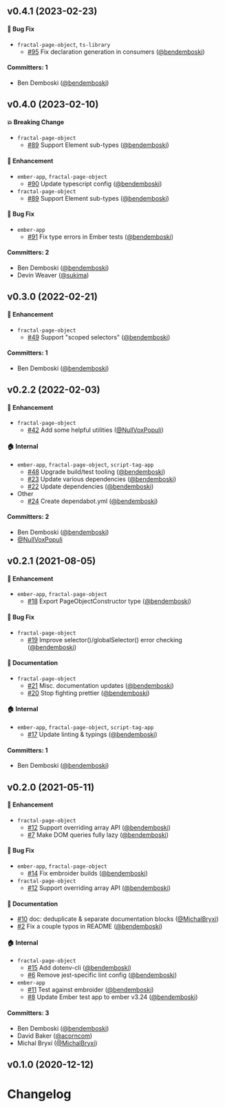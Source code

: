 



## v0.4.1 (2023-02-23)

#### :bug: Bug Fix
* `fractal-page-object`, `ts-library`
  * [#95](https://github.com/bendemboski/fractal-page-object/pull/95) Fix declaration generation in consumers ([@bendemboski](https://github.com/bendemboski))

#### Committers: 1
- Ben Demboski ([@bendemboski](https://github.com/bendemboski))

## v0.4.0 (2023-02-10)

#### :boom: Breaking Change
* `fractal-page-object`
  * [#89](https://github.com/bendemboski/fractal-page-object/pull/89) Support Element sub-types ([@bendemboski](https://github.com/bendemboski))

#### :rocket: Enhancement
* `ember-app`, `fractal-page-object`
  * [#90](https://github.com/bendemboski/fractal-page-object/pull/90) Update typescript config ([@bendemboski](https://github.com/bendemboski))
* `fractal-page-object`
  * [#89](https://github.com/bendemboski/fractal-page-object/pull/89) Support Element sub-types ([@bendemboski](https://github.com/bendemboski))

#### :bug: Bug Fix
* `ember-app`
  * [#91](https://github.com/bendemboski/fractal-page-object/pull/91) Fix type errors in Ember tests ([@bendemboski](https://github.com/bendemboski))

#### Committers: 2
- Ben Demboski ([@bendemboski](https://github.com/bendemboski))
- Devin Weaver ([@sukima](https://github.com/sukima))

## v0.3.0 (2022-02-21)

#### :rocket: Enhancement
* `fractal-page-object`
  * [#49](https://github.com/bendemboski/fractal-page-object/pull/49) Support "scoped selectors" ([@bendemboski](https://github.com/bendemboski))

#### Committers: 1
- Ben Demboski ([@bendemboski](https://github.com/bendemboski))

## v0.2.2 (2022-02-03)

#### :rocket: Enhancement
* `fractal-page-object`
  * [#42](https://github.com/bendemboski/fractal-page-object/pull/42) Add some helpful utilities ([@NullVoxPopuli](https://github.com/NullVoxPopuli))

#### :house: Internal
* `ember-app`, `fractal-page-object`, `script-tag-app`
  * [#48](https://github.com/bendemboski/fractal-page-object/pull/48) Upgrade build/test tooling ([@bendemboski](https://github.com/bendemboski))
  * [#23](https://github.com/bendemboski/fractal-page-object/pull/23) Update various dependencies ([@bendemboski](https://github.com/bendemboski))
  * [#22](https://github.com/bendemboski/fractal-page-object/pull/22) Update dependencies ([@bendemboski](https://github.com/bendemboski))
* Other
  * [#24](https://github.com/bendemboski/fractal-page-object/pull/24) Create dependabot.yml ([@bendemboski](https://github.com/bendemboski))

#### Committers: 2
- Ben Demboski ([@bendemboski](https://github.com/bendemboski))
- [@NullVoxPopuli](https://github.com/NullVoxPopuli)

## v0.2.1 (2021-08-05)

#### :rocket: Enhancement
* `ember-app`, `fractal-page-object`
  * [#18](https://github.com/bendemboski/fractal-page-object/pull/18) Export PageObjectConstructor type ([@bendemboski](https://github.com/bendemboski))

#### :bug: Bug Fix
* `fractal-page-object`
  * [#19](https://github.com/bendemboski/fractal-page-object/pull/19) Improve selector()/globalSelector() error checking ([@bendemboski](https://github.com/bendemboski))

#### :memo: Documentation
* `fractal-page-object`
  * [#21](https://github.com/bendemboski/fractal-page-object/pull/21) Misc. documentation updates ([@bendemboski](https://github.com/bendemboski))
  * [#20](https://github.com/bendemboski/fractal-page-object/pull/20) Stop fighting prettier ([@bendemboski](https://github.com/bendemboski))

#### :house: Internal
* `ember-app`, `fractal-page-object`, `script-tag-app`
  * [#17](https://github.com/bendemboski/fractal-page-object/pull/17) Update linting & typings ([@bendemboski](https://github.com/bendemboski))

#### Committers: 1
- Ben Demboski ([@bendemboski](https://github.com/bendemboski))

## v0.2.0 (2021-05-11)

#### :rocket: Enhancement
* `fractal-page-object`
  * [#12](https://github.com/bendemboski/fractal-page-object/pull/12) Support overriding array API ([@bendemboski](https://github.com/bendemboski))
  * [#7](https://github.com/bendemboski/fractal-page-object/pull/7) Make DOM queries fully lazy ([@bendemboski](https://github.com/bendemboski))

#### :bug: Bug Fix
* `ember-app`, `fractal-page-object`
  * [#14](https://github.com/bendemboski/fractal-page-object/pull/14) Fix embroider builds ([@bendemboski](https://github.com/bendemboski))
* `fractal-page-object`
  * [#12](https://github.com/bendemboski/fractal-page-object/pull/12) Support overriding array API ([@bendemboski](https://github.com/bendemboski))

#### :memo: Documentation
* [#10](https://github.com/bendemboski/fractal-page-object/pull/10) doc: deduplicate & separate documentation blocks ([@MichalBryxi](https://github.com/MichalBryxi))
* [#2](https://github.com/bendemboski/fractal-page-object/pull/2) Fix a couple typos in README ([@bendemboski](https://github.com/bendemboski))

#### :house: Internal
* `fractal-page-object`
  * [#15](https://github.com/bendemboski/fractal-page-object/pull/15) Add dotenv-cli ([@bendemboski](https://github.com/bendemboski))
  * [#6](https://github.com/bendemboski/fractal-page-object/pull/6) Remove jest-specific lint config ([@bendemboski](https://github.com/bendemboski))
* `ember-app`
  * [#11](https://github.com/bendemboski/fractal-page-object/pull/11) Test against embroider ([@bendemboski](https://github.com/bendemboski))
  * [#8](https://github.com/bendemboski/fractal-page-object/pull/8) Update Ember test app to ember v3.24 ([@bendemboski](https://github.com/bendemboski))

#### Committers: 3
- Ben Demboski ([@bendemboski](https://github.com/bendemboski))
- David Baker ([@acorncom](https://github.com/acorncom))
- Michal Bryxí ([@MichalBryxi](https://github.com/MichalBryxi))

## v0.1.0 (2020-12-12)

# Changelog
